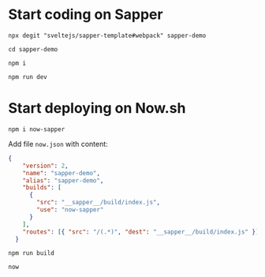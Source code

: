 # Start coding on Sapper

`npx degit "sveltejs/sapper-template#webpack" sapper-demo`

`cd sapper-demo`

`npm i`

`npm run dev`

# Start deploying on Now.sh

`npm i now-sapper`

Add file `now.json` with content:
```json
{
    "version": 2,
    "name": "sapper-demo",
    "alias": "sapper-demo",
    "builds": [
      {
        "src": "__sapper__/build/index.js",
        "use": "now-sapper"
      }
    ],
    "routes": [{ "src": "/(.*)", "dest": "__sapper__/build/index.js" }]
  }
```

`npm run build`

`now`